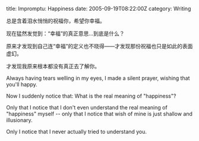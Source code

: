 title: Impromptu: Happiness
date: 2005-09-19T08:22:00Z
category: Writing

总是含着泪水悄悄的祝福你，希望你幸福。

现在猛然发觉到：“幸福”的真正意思…到底是什么？

原来才发现到自己连“幸福”的定义也不晓得——才发现那份祝福也只是如此的表面虚幻。

才发现我原来根本都没有真正去了解你。

Always having tears welling in my eyes, I made a silent prayer, wishing that you'll happy.

Now I suddenly notice that: What is the real meaning of "happiness"?

Only that I notice that I don't even understand the real meaning of "happiness" myself -- only that I notice that wish of mine is just shallow and illusionary.

Only I notice that I never actually tried to understand you.

